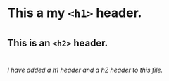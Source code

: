 # <h1>This a my `<h1>` header.</h1>
# <h2>This is an `<h2>` header.</h2>
# <h6>I have added a h1 header and a h2 header to this file.</h6>
